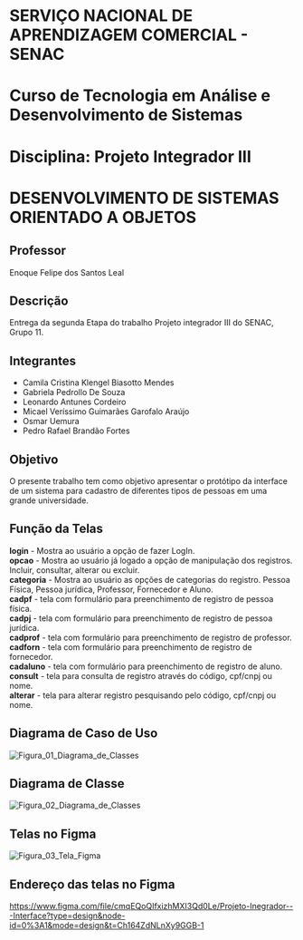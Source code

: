 # SERVIÇO NACIONAL DE APRENDIZAGEM COMERCIAL - SENAC
# Curso de Tecnologia em Análise e Desenvolvimento de Sistemas
# Disciplina: Projeto Integrador III
# DESENVOLVIMENTO DE SISTEMAS ORIENTADO A OBJETOS

## Professor
Enoque Felipe dos Santos Leal

## Descrição
Entrega da segunda Etapa do trabalho Projeto integrador III do SENAC, Grupo 11.

## Integrantes
- Camila Cristina Klengel Biasotto Mendes
- Gabriela Pedrollo De Souza
- Leonardo Antunes Cordeiro
- Micael Veríssimo Guimarães Garofalo Araújo
- Osmar Uemura
- Pedro Rafael Brandão Fortes

## Objetivo

O presente trabalho tem como objetivo apresentar o protótipo da interface de um sistema para cadastro de diferentes tipos de pessoas em uma grande universidade.

## Função da Telas ##

**login** - Mostra ao usuário a opção de fazer LogIn.<br>
**opcao** - Mostra ao usuário já logado a opção de manipulação dos registros. Incluir, consultar, alterar ou excluir.<br> 
**categoria** - Mostra ao usuário as opções de categorias do registro. Pessoa Física, Pessoa jurídica, Professor, Fornecedor e Aluno.<br>
**cadpf** - tela com formulário para preenchimento de registro de pessoa física.<br>
**cadpj** - tela com formulário para preenchimento de registro de pessoa jurídica.<br>
**cadprof** - tela com formulário para preenchimento de registro de professor.<br>
**cadforn** - tela com formulário para preenchimento de registro de fornecedor.<br>
**cadaluno** - tela com formulário para preenchimento de registro de aluno.<br>
**consult** - tela para consulta de registro através do código, cpf/cnpj ou nome. <br>
**alterar** - tela para alterar registro pesquisando pelo código, cpf/cnpj ou nome. <br>

## Diagrama de Caso de Uso

![Figura_01_Diagrama_de_Classes](https://github.com/micaelvgga/projeto-integrador/assets/162224859/cad48ed9-46ca-4a9d-b83f-4604b68a788a)

## Diagrama de Classe

![Figura_02_Diagrama_de_Classes](https://github.com/micaelvgga/projeto-integrador/assets/162224859/35a2e050-f6e4-43da-9392-acbcc2e67449)

## Telas no Figma

![Figura_03_Tela_Figma](https://github.com/micaelvgga/projeto-integrador/assets/162224859/f8f6858b-ca8c-48f1-aab1-dab1d70bbaf0)

## Endereço das telas no Figma

https://www.figma.com/file/cmqEQoQIfxizhMXI3Qd0Le/Projeto-Inegrador---Interface?type=design&node-id=0%3A1&mode=design&t=Ch164ZdNLnXy9GGB-1
 
